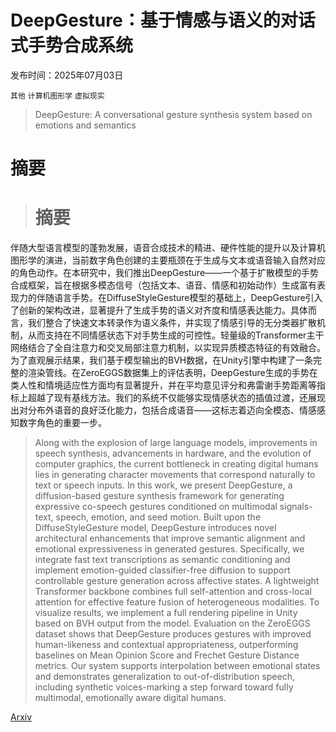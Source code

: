 # DeepGesture：基于情感与语义的对话式手势合成系统

发布时间：2025年07月03日

`其他` `计算机图形学` `虚拟现实`

> DeepGesture: A conversational gesture synthesis system based on emotions and semantics

# 摘要

> # 摘要
伴随大型语言模型的蓬勃发展，语音合成技术的精进、硬件性能的提升以及计算机图形学的演进，当前数字角色创建的主要瓶颈在于生成与文本或语音输入自然对应的角色动作。在本研究中，我们推出DeepGesture——一个基于扩散模型的手势合成框架，旨在根据多模态信号（包括文本、语音、情感和初始动作）生成富有表现力的伴随语言手势。在DiffuseStyleGesture模型的基础上，DeepGesture引入了创新的架构改进，显著提升了生成手势的语义对齐度和情感表达能力。具体而言，我们整合了快速文本转录作为语义条件，并实现了情感引导的无分类器扩散机制，从而支持在不同情感状态下对手势生成的可控性。轻量级的Transformer主干网络结合了全自注意力和交叉局部注意力机制，以实现异质模态特征的有效融合。为了直观展示结果，我们基于模型输出的BVH数据，在Unity引擎中构建了一条完整的渲染管线。在ZeroEGGS数据集上的评估表明，DeepGesture生成的手势在类人性和情境适应性方面均有显著提升，并在平均意见评分和弗雷谢手势距离等指标上超越了现有基线方法。我们的系统不仅能够实现情感状态的插值过渡，还展现出对分布外语音的良好泛化能力，包括合成语音——这标志着迈向全模态、情感感知数字角色的重要一步。

> Along with the explosion of large language models, improvements in speech synthesis, advancements in hardware, and the evolution of computer graphics, the current bottleneck in creating digital humans lies in generating character movements that correspond naturally to text or speech inputs.
  In this work, we present DeepGesture, a diffusion-based gesture synthesis framework for generating expressive co-speech gestures conditioned on multimodal signals-text, speech, emotion, and seed motion. Built upon the DiffuseStyleGesture model, DeepGesture introduces novel architectural enhancements that improve semantic alignment and emotional expressiveness in generated gestures. Specifically, we integrate fast text transcriptions as semantic conditioning and implement emotion-guided classifier-free diffusion to support controllable gesture generation across affective states. A lightweight Transformer backbone combines full self-attention and cross-local attention for effective feature fusion of heterogeneous modalities. To visualize results, we implement a full rendering pipeline in Unity based on BVH output from the model. Evaluation on the ZeroEGGS dataset shows that DeepGesture produces gestures with improved human-likeness and contextual appropriateness, outperforming baselines on Mean Opinion Score and Frechet Gesture Distance metrics. Our system supports interpolation between emotional states and demonstrates generalization to out-of-distribution speech, including synthetic voices-marking a step forward toward fully multimodal, emotionally aware digital humans.

[Arxiv](https://arxiv.org/abs/2507.03147)